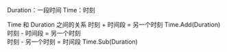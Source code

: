 Duration：一段时间
Time：时刻

Time 和 Duration 之间的关系
    时刻 + 时间段 = 另一个时刻  Time.Add(Duration)
    时刻 - 时间段 = 另一个时刻  
    时刻 - 另一个时刻 = 时间段  Time.Sub(Duration)
